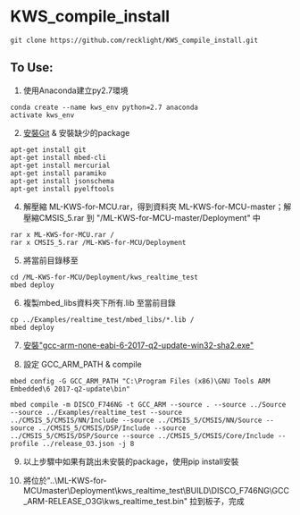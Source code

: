 # KWS_compile_install
```
git clone https://github.com/recklight/KWS_compile_install.git
```

## To Use:

1. 使用Anaconda建立py2.7環境
```
conda create --name kws_env python=2.7 anaconda
activate kws_env
```

2. [安裝Git](https://git-scm.com/) & 安裝缺少的package
```
apt-get install git
apt-get install mbed-cli
apt-get install mercurial
apt-get install paramiko
apt-get install jsonschema
apt-get install pyelftools
```

4. 解壓縮 ML-KWS-for-MCU.rar，得到資料夾 ML-KWS-for-MCU-master；解壓縮CMSIS_5.rar 到 "/ML-KWS-for-MCU-master/Deployment" 中
```
rar x ML-KWS-for-MCU.rar /
rar x CMSIS_5.rar /ML-KWS-for-MCU/Deployment
```

5. 將當前目錄移至
```
cd /ML-KWS-for-MCU/Deployment/kws_realtime_test
mbed deploy
```

6. 複製mbed_libs資料夾下所有.lib 至當前目錄
```
cp ../Examples/realtime_test/mbed_libs/*.lib /
mbed deploy
```

7. [安裝"gcc-arm-none-eabi-6-2017-q2-update-win32-sha2.exe"](https://developer.arm.com/-/media/Files/downloads/gnu-rm/6-2017q2/gcc-arm-none-eabi-6-2017-q2-update-win32-sha2.exe?revision=419232c3-aefe-4049-a88a-7b4ea055ebc7?product=GNU-RM%20Downloads,32-bit,,Windows,6-2017-q2-update)


8. 設定 GCC_ARM_PATH & compile
```
mbed config -G GCC_ARM_PATH "C:\Program Files (x86)\GNU Tools ARM Embedded\6 2017-q2-update\bin"

mbed compile -m DISCO_F746NG -t GCC_ARM --source . --source ../Source --source ../Examples/realtime_test --source ../CMSIS_5/CMSIS/NN/Include --source ../CMSIS_5/CMSIS/NN/Source --source ../CMSIS_5/CMSIS/DSP/Include --source ../CMSIS_5/CMSIS/DSP/Source --source ../CMSIS_5/CMSIS/Core/Include --profile ../release_O3.json -j 8

```

9. 以上步驟中如果有跳出未安裝的package，使用pip install安裝

10. 將位於"..\ML-KWS-for-MCUmaster\Deployment\kws_realtime_test\BUILD\DISCO_F746NG\GCC_ARM-RELEASE_O3G\kws_realtime_test.bin" 拉到板子，完成


